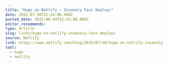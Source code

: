 ```yaml
---
title: "Hugo on Netlify — Insanely Fast Deploys"
date: 2015-07-30T22:24:00.000Z
posted_date: 2015-08-04T22:25:00.000Z
editor_recommends:
type: Article
slug: links/hugo-on-netlify-insanely-fast-deploys
source: Netlify
link: https://www.netlify.com/blog/2015/07/30/hugo-on-netlify-insanely-fast-deploys
tool:
  - hugo
  - netlify
---
```





